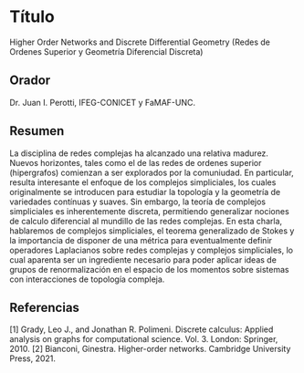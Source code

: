 # Título

Higher Order Networks and Discrete Differential Geometry 
(Redes de Ordenes Superior y Geometría Diferencial Discreta)

## Orador

Dr. Juan I. Perotti, IFEG-CONICET y FaMAF-UNC.

## Resumen

La disciplina de redes complejas ha alcanzado una relativa madurez. Nuevos horizontes, tales como el de las redes de ordenes superior (hipergrafos) comienzan a ser explorados por la comuniudad. En particular, resulta interesante el enfoque de los complejos simpliciales, los cuales originalmente se introducen para estudiar la topología y la geometría de variedades contínuas y suaves. Sin embargo, la teoría de complejos simpliciales es inherentemente discreta, permitiendo generalizar nociones de calculo diferencial al mundillo de las redes complejas. En esta charla, hablaremos de complejos simpliciales, el teorema generalizado de Stokes y la importancia de disponer de una métrica para eventualmente definir operadores Laplacianos sobre redes complejas y complejos simpliciales, lo cual aparenta ser un ingrediente necesario para poder aplicar ideas de grupos de renormalización en el espacio de los momentos sobre sistemas con interacciones de topología compleja.

## Referencias

[1] Grady, Leo J., and Jonathan R. Polimeni. Discrete calculus: Applied analysis on graphs for computational science. Vol. 3. London: Springer, 2010.
[2] Bianconi, Ginestra. Higher-order networks. Cambridge University Press, 2021.
